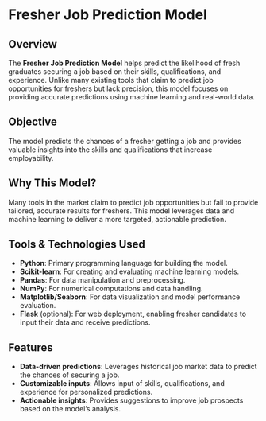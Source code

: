 # Fresher Job Prediction Model

## Overview

The **Fresher Job Prediction Model** helps predict the likelihood of fresh graduates securing a job based on their skills, qualifications, and experience. Unlike many existing tools that claim to predict job opportunities for freshers but lack precision, this model focuses on providing accurate predictions using machine learning and real-world data.

## Objective

The model predicts the chances of a fresher getting a job and provides valuable insights into the skills and qualifications that increase employability.

## Why This Model?

Many tools in the market claim to predict job opportunities but fail to provide tailored, accurate results for freshers. This model leverages data and machine learning to deliver a more targeted, actionable prediction.

## Tools & Technologies Used

- **Python**: Primary programming language for building the model.
- **Scikit-learn**: For creating and evaluating machine learning models.
- **Pandas**: For data manipulation and preprocessing.
- **NumPy**: For numerical computations and data handling.
- **Matplotlib/Seaborn**: For data visualization and model performance evaluation.
- **Flask** (optional): For web deployment, enabling fresher candidates to input their data and receive predictions.

## Features

- **Data-driven predictions**: Leverages historical job market data to predict the chances of securing a job.
- **Customizable inputs**: Allows input of skills, qualifications, and experience for personalized predictions.
- **Actionable insights**: Provides suggestions to improve job prospects based on the model’s analysis.
